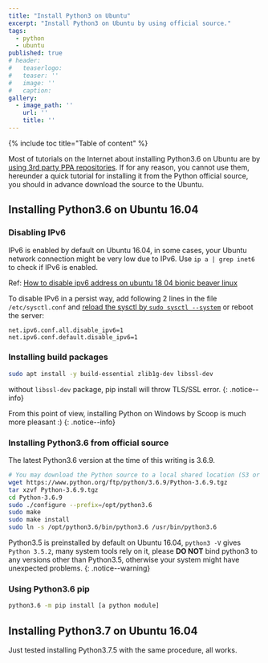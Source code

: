 ```yaml
---
title: "Install Python3 on Ubuntu"
excerpt: "Install Python3 on Ubuntu by using official source."
tags:
  - python
  - ubuntu
published: true
# header:
#   teaserlogo:
#   teaser: ''
#   image: ''
#   caption:
gallery:
  - image_path: ''
    url: ''
    title: ''
---
```


{% include toc title="Table of content" %}

Most of tutorials on the Internet about installing Python3.6 on Ubuntu are by [using 3rd party PPA repositories](http://ubuntuhandbook.org/index.php/2017/07/install-python-3-6-1-in-ubuntu-16-04-lts/). If for any reason, you cannot use them, hereunder a quick tutorial for installing it from the Python official source, you should in advance download the source to the Ubuntu.

## Installing Python3.6 on Ubuntu 16.04

### Disabling IPv6

IPv6 is enabled by default on Ubuntu 16.04, in some cases, your Ubuntu network connection might be very low due to IPv6. Use `ip a | grep inet6` to check if IPv6 is enabled.

Ref: [How to disable ipv6 address on ubuntu 18 04 bionic beaver linux](https://linuxconfig.org/how-to-disable-ipv6-address-on-ubuntu-18-04-bionic-beaver-linux)

To disable IPv6 in a persist way, add following 2 lines in the file `/etc/sysctl.conf` and [reload the sysctl by `sudo sysctl --system`](https://www.cyberciti.biz/faq/reload-sysctl-conf-on-linux-using-sysctl/) or reboot the server:

```
net.ipv6.conf.all.disable_ipv6=1
net.ipv6.conf.default.disable_ipv6=1
```

### Installing build packages

```bash
sudo apt install -y build-essential zlib1g-dev libssl-dev
```

without `libssl-dev` package, pip install will throw TLS/SSL error.
{: .notice--info}

From this point of view, installing Python on Windows by Scoop is much more pleasant :)
{: .notice--info}

### Installing Python3.6 from official source

The latest Python3.6 version at the time of this writing is 3.6.9.

```bash
# You may download the Python source to a local shared location (S3 or Artifactory, etc.) if you need to deploy Python to many servers.
wget https://www.python.org/ftp/python/3.6.9/Python-3.6.9.tgz
tar xzvf Python-3.6.9.tgz
cd Python-3.6.9
sudo ./configure --prefix=/opt/python3.6
sudo make
sudo make install
sudo ln -s /opt/python3.6/bin/python3.6 /usr/bin/python3.6
```

Python3.5 is preinstalled by default on Ubuntu 16.04, `python3 -V` gives `Python 3.5.2`, many system tools rely on it, please **DO NOT** bind python3 to any versions other than Python3.5, otherwise your system might have unexpected problems.
{: .notice--warning}

### Using Python3.6 pip

```bash
python3.6 -m pip install [a python module]
```

## Installing Python3.7 on Ubuntu 16.04

Just tested installing Python3.7.5 with the same procedure, all works.

